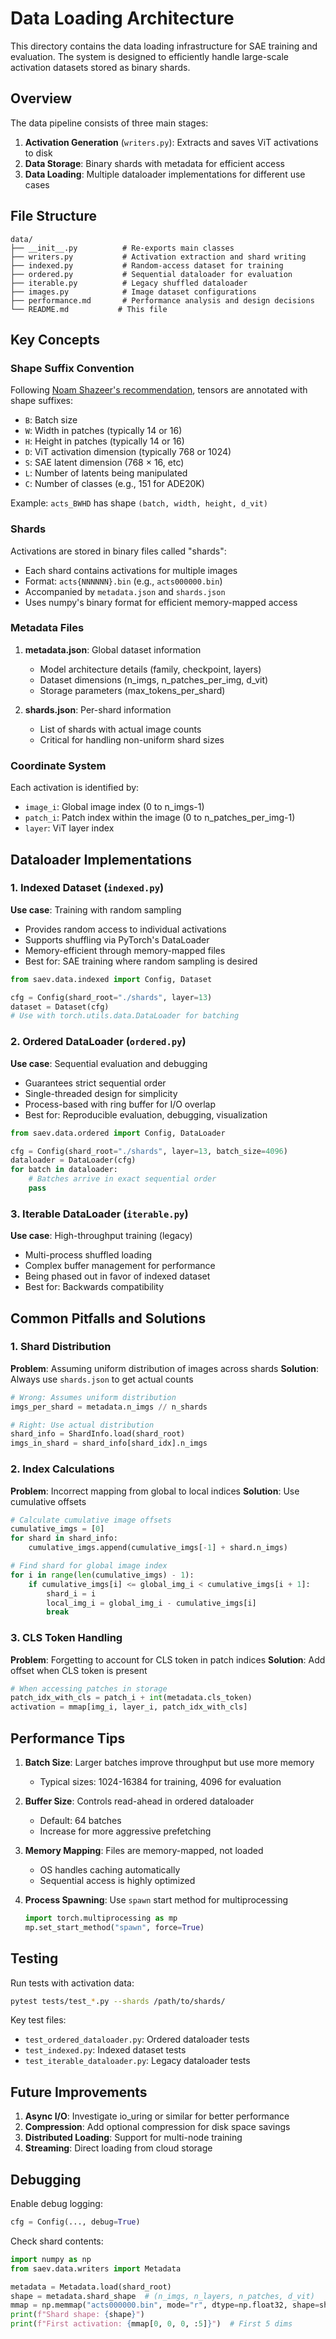 # Data Loading Architecture

This directory contains the data loading infrastructure for SAE training and evaluation. The system is designed to efficiently handle large-scale activation datasets stored as binary shards.

## Overview

The data pipeline consists of three main stages:

1. **Activation Generation** (`writers.py`): Extracts and saves ViT activations to disk
2. **Data Storage**: Binary shards with metadata for efficient access
3. **Data Loading**: Multiple dataloader implementations for different use cases

## File Structure

```
data/
├── __init__.py          # Re-exports main classes
├── writers.py           # Activation extraction and shard writing
├── indexed.py           # Random-access dataset for training
├── ordered.py           # Sequential dataloader for evaluation  
├── iterable.py          # Legacy shuffled dataloader
├── images.py            # Image dataset configurations
├── performance.md       # Performance analysis and design decisions
└── README.md           # This file
```

## Key Concepts

### Shape Suffix Convention

Following [Noam Shazeer's recommendation](https://medium.com/@NoamShazeer/shape-suffixes-good-coding-style-f836e72e24fd), tensors are annotated with shape suffixes:

- `B`: Batch size
- `W`: Width in patches (typically 14 or 16)
- `H`: Height in patches (typically 14 or 16)
- `D`: ViT activation dimension (typically 768 or 1024)
- `S`: SAE latent dimension (768 × 16, etc)
- `L`: Number of latents being manipulated
- `C`: Number of classes (e.g., 151 for ADE20K)

Example: `acts_BWHD` has shape `(batch, width, height, d_vit)`

### Shards

Activations are stored in binary files called "shards":
- Each shard contains activations for multiple images
- Format: `acts{NNNNNN}.bin` (e.g., `acts000000.bin`)
- Accompanied by `metadata.json` and `shards.json`
- Uses numpy's binary format for efficient memory-mapped access

### Metadata Files

1. **metadata.json**: Global dataset information
   - Model architecture details (family, checkpoint, layers)
   - Dataset dimensions (n_imgs, n_patches_per_img, d_vit)
   - Storage parameters (max_tokens_per_shard)

2. **shards.json**: Per-shard information
   - List of shards with actual image counts
   - Critical for handling non-uniform shard sizes

### Coordinate System

Each activation is identified by:
- `image_i`: Global image index (0 to n_imgs-1)
- `patch_i`: Patch index within the image (0 to n_patches_per_img-1)
- `layer`: ViT layer index

## Dataloader Implementations

### 1. Indexed Dataset (`indexed.py`)

**Use case**: Training with random sampling
- Provides random access to individual activations
- Supports shuffling via PyTorch's DataLoader
- Memory-efficient through memory-mapped files
- Best for: SAE training where random sampling is desired

```python
from saev.data.indexed import Config, Dataset

cfg = Config(shard_root="./shards", layer=13)
dataset = Dataset(cfg)
# Use with torch.utils.data.DataLoader for batching
```

### 2. Ordered DataLoader (`ordered.py`)

**Use case**: Sequential evaluation and debugging
- Guarantees strict sequential order
- Single-threaded design for simplicity
- Process-based with ring buffer for I/O overlap
- Best for: Reproducible evaluation, debugging, visualization

```python
from saev.data.ordered import Config, DataLoader

cfg = Config(shard_root="./shards", layer=13, batch_size=4096)
dataloader = DataLoader(cfg)
for batch in dataloader:
    # Batches arrive in exact sequential order
    pass
```

### 3. Iterable DataLoader (`iterable.py`)

**Use case**: High-throughput training (legacy)
- Multi-process shuffled loading
- Complex buffer management for performance
- Being phased out in favor of indexed dataset
- Best for: Backwards compatibility

## Common Pitfalls and Solutions

### 1. Shard Distribution

**Problem**: Assuming uniform distribution of images across shards
**Solution**: Always use `shards.json` to get actual counts

```python
# Wrong: Assumes uniform distribution
imgs_per_shard = metadata.n_imgs // n_shards

# Right: Use actual distribution
shard_info = ShardInfo.load(shard_root)
imgs_in_shard = shard_info[shard_idx].n_imgs
```

### 2. Index Calculations

**Problem**: Incorrect mapping from global to local indices
**Solution**: Use cumulative offsets

```python
# Calculate cumulative image offsets
cumulative_imgs = [0]
for shard in shard_info:
    cumulative_imgs.append(cumulative_imgs[-1] + shard.n_imgs)

# Find shard for global image index
for i in range(len(cumulative_imgs) - 1):
    if cumulative_imgs[i] <= global_img_i < cumulative_imgs[i + 1]:
        shard_i = i
        local_img_i = global_img_i - cumulative_imgs[i]
        break
```

### 3. CLS Token Handling

**Problem**: Forgetting to account for CLS token in patch indices
**Solution**: Add offset when CLS token is present

```python
# When accessing patches in storage
patch_idx_with_cls = patch_i + int(metadata.cls_token)
activation = mmap[img_i, layer_i, patch_idx_with_cls]
```

## Performance Tips

1. **Batch Size**: Larger batches improve throughput but use more memory
   - Typical sizes: 1024-16384 for training, 4096 for evaluation

2. **Buffer Size**: Controls read-ahead in ordered dataloader
   - Default: 64 batches
   - Increase for more aggressive prefetching

3. **Memory Mapping**: Files are memory-mapped, not loaded
   - OS handles caching automatically
   - Sequential access is highly optimized

4. **Process Spawning**: Use `spawn` start method for multiprocessing
   ```python
   import torch.multiprocessing as mp
   mp.set_start_method("spawn", force=True)
   ```

## Testing

Run tests with activation data:
```bash
pytest tests/test_*.py --shards /path/to/shards/
```

Key test files:
- `test_ordered_dataloader.py`: Ordered dataloader tests
- `test_indexed.py`: Indexed dataset tests
- `test_iterable_dataloader.py`: Legacy dataloader tests

## Future Improvements

1. **Async I/O**: Investigate io_uring or similar for better performance
2. **Compression**: Add optional compression for disk space savings
3. **Distributed Loading**: Support for multi-node training
4. **Streaming**: Direct loading from cloud storage

## Debugging

Enable debug logging:
```python
cfg = Config(..., debug=True)
```

Check shard contents:
```python
import numpy as np
from saev.data.writers import Metadata

metadata = Metadata.load(shard_root)
shape = metadata.shard_shape  # (n_imgs, n_layers, n_patches, d_vit)
mmap = np.memmap("acts000000.bin", mode="r", dtype=np.float32, shape=shape)
print(f"Shard shape: {shape}")
print(f"First activation: {mmap[0, 0, 0, :5]}")  # First 5 dims
```
